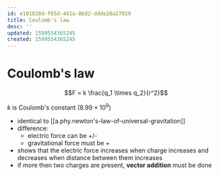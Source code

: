 ```yaml
---
id: e101028d-f65d-441a-86d2-ddde20a27019
title: Coulomb's law
desc: ''
updated: 1599554365245
created: 1599554365245
---
```

# Coulomb's law
$$F = k \frac{q_1 \times q_2}{r^2}$$

$k$ is Coulomb's constant ($8.99 \times 10^9$)
- identical to [[a.phy.newton's-law-of-universal-gravitation]]
- difference:
    - electric force can be +/-
    - gravitational force must be +
- shows that the electric force increases when charge increases and decreases when distance between them increases
- if more then two charges are present, **vector addition** must be done